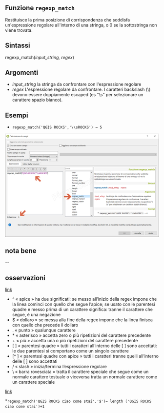 ## Funzione `regexp_match`

Restituisce la prima posizione di corrispondenza che soddisfa un'espressione regolare all'interno di una stringa, o 0 se la sottostringa non viene trovata.

## Sintassi

regexp_match(_input_string, regex_)

## Argomenti

* _input_string_ la stringa da confrontare con l'espressione regolare
* _regex_ L'espressione regolare da confrontare. I caratteri backslash (\\) devono essere doppiamente escaped (es "\\s" per selezionare un carattere spazio bianco).

## Esempi

* `regexp_match('QGIS ROCKS','\\sROCKS') → 5`

![](/img/stringhe_di_testo/regexp_match/regexp_match1.png)

## nota bene

--

## osservazioni

[link](https://it.wikipedia.org/wiki/Espressione_regolare#Impiego_delle_espressioni_regolari)

* ^ « apice » ha due significati: se messo all’inizio della regex impone che la linea cominci con quello che segue l’apice; se usato con le parentesi quadre e messo prima di un carattere significa: tranne il carattere che segue, è una negazione
* $ « dollaro » se messa alla fine della regex impone che la linea finisca con quello che precede il dollaro
* . « punto » qualunque carattere
* \* « asterisco » accetta zero o più ripetizioni del carattere precedente
* \+ « più » accetta una o più ripetizioni del carattere precedente
* \[ ] « parentesi quadre » tutti i caratteri all’interno delle [ ] sono accettati: le due parentesi si comportano come un singolo carattere
* [^ ] « parentesi quadre con apice » tutti i caratteri tranne quelli all’interno delle [ ] sono accettati
* / « slash » inizia/termina l’espressione regolare
* \ « barra rovesciata » tratta il carattere speciale che segue come un normale carattere testuale o viceversa tratta un normale carattere come un carattere speciale

[link](https://natonelbronx.wordpress.com/2007/12/02/le-espressioni-regolari-regex-o-regexp/)

*`regexp_match('QGIS ROCKS ciao come stai','$')= length ('QGIS ROCKS ciao come stai')+1`
